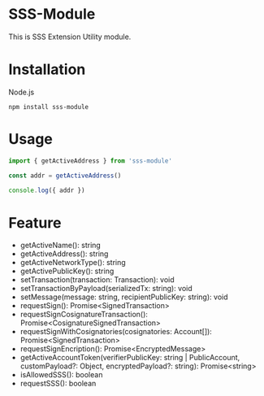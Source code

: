# SSS-Module

This is SSS Extension Utility module.

# Installation

Node.js

```
npm install sss-module
```

# Usage

```typescript
import { getActiveAddress } from 'sss-module'

const addr = getActiveAddress()

console.log({ addr })
```

# Feature

- getActiveName(): string
- getActiveAddress(): string
- getActiveNetworkType(): string
- getActivePublicKey(): string
- setTransaction(transaction: Transaction): void
- setTransactionByPayload(serializedTx: string): void
- setMessage(message: string, recipientPublicKey: string): void
- requestSign(): Promise\<SignedTransaction\>
- requestSignCosignatureTransaction(): Promise\<CosignatureSignedTransaction\>
- requestSignWithCosignatories(cosignatories: Account[]): Promise\<SignedTransaction\>
- requestSignEncription(): Promise\<EncryptedMessage\>
- getActiveAccountToken(verifierPublicKey: string | PublicAccount, customPayload?: Object, encryptedPayload?: string): Promise\<string\>
- isAllowedSSS(): boolean
- requestSSS(): boolean
